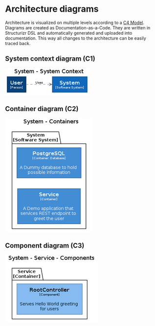 # Architecture diagrams

Architecture is visualized on multiple levels according to a [C4 Model](https://c4model.com/). Diagrams are created as Documentation-as-a-Code. They are written in Structurizr DSL and automatically generated and uploaded into documentation. This way all changes to the architecture can be easily traced back.

## System context diagram (C1)

![structurizr-System-SystemContext.png](structurizr-System-SystemContext.png)

## Container diagram (C2)

![structurizr-System-Container.png](structurizr-System-Container.png)

## Component diagram (C3)

![structurizr-System-Service-Component.png](structurizr-System-Service-Component.png)
